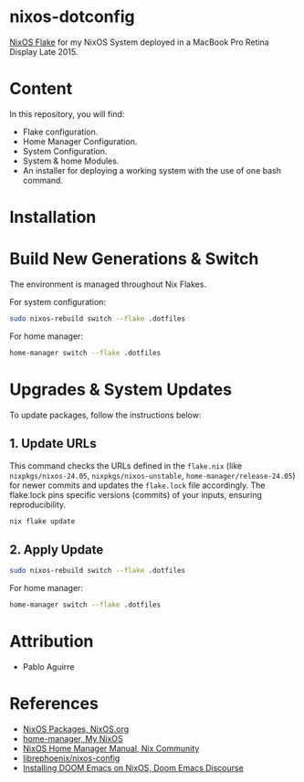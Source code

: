 # nixos-dotconfig

[NixOS Flake](https://wiki.nixos.org/wiki/Flakes) for my NixOS System deployed in a MacBook Pro Retina Display Late 2015.

# Content

In this repository, you will find:
- Flake configuration.
- Home Manager Configuration.
- System Configuration.
- System & home Modules.
- An installer for deploying a working system with the use of one bash command.

# Installation

# Build New Generations & Switch

The environment is managed throughout Nix Flakes.

For system configuration:

```bash
sudo nixos-rebuild switch --flake .dotfiles
```

For home manager:

```bash
home-manager switch --flake .dotfiles
```

# Upgrades & System Updates

To update packages, follow the instructions below:

## 1. Update URLs

This command checks the URLs defined in the `flake.nix` (like `nixpkgs/nixos-24.05`, `nixpkgs/nixos-unstable`, `home-manager/release-24.05`) for newer commits and updates the `flake.lock` file accordingly. The flake.lock pins specific versions (commits) of your inputs, ensuring reproducibility.

```bash
nix flake update
```

## 2. Apply Update

```bash
sudo nixos-rebuild switch --flake .dotfiles
```

For home manager:

```bash
home-manager switch --flake .dotfiles
```


# Attribution
- Pablo Aguirre

# References
- [NixOS Packages, NixOS.org](https://search.nixos.org/packages)
- [home-manager, My NixOS](https://mynixos.com/search?q=home-manager)
- [NixOS Home Manager Manual, Nix Community](https://nix-community.github.io/home-manager/)
- [librephoenix/nixos-config](https://github.com/librephoenix/nixos-config)
- [Installing DOOM Emacs on NixOS, Doom Emacs Discourse](https://discourse.doomemacs.org/t/installing-doom-emacs-on-nixos/4600)
